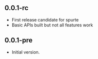 ## 0.0.1-rc

- First release candidate for spurte
- Basic APIs built but not all features work

## 0.0.1-pre

- Initial version.